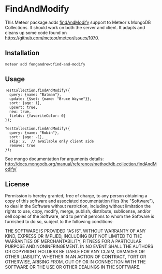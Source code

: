 FindAndModify
=============

This Meteor package adds [findAndModify](http://docs.mongodb.org/v2.4/reference/command/findAndModify/) support to Meteor's MongoDB Collections. It should work on both the server and client. It adapts 
and cleans up some code found on https://github.com/meteor/meteor/issues/1070.


Installation
------------

    meteor add fongandrew:find-and-modify


Usage
-----

    TestCollection.findAndModify({
      query: {name: "Batman"},
      update: {$set: {name: "Bruce Wayne"}},
      sort: {age: 1},
      upsert: true,
      new: true,
      fields: {favoriteColor: 0}
    });

    TestCollection.findAndModify({
      query: {name: "Robin"},
      sort: {age: -1},
      skip: 2,  // available only client side
      remove: true
    });

See mongo documentation for arguments details:
http://docs.mongodb.org/manual/reference/method/db.collection.findAndModify/

License
------- 

Permission is hereby granted, free of charge, to any person obtaining a copy
of this software and associated documentation files (the "Software"), to deal
in the Software without restriction, including without limitation the rights
to use, copy, modify, merge, publish, distribute, sublicense, and/or sell
copies of the Software, and to permit persons to whom the Software is
furnished to do so, subject to the following conditions:

THE SOFTWARE IS PROVIDED "AS IS", WITHOUT WARRANTY OF ANY KIND, EXPRESS OR
IMPLIED, INCLUDING BUT NOT LIMITED TO THE WARRANTIES OF MERCHANTABILITY,
FITNESS FOR A PARTICULAR PURPOSE AND NONINFRINGEMENT. IN NO EVENT SHALL THE
AUTHORS OR COPYRIGHT HOLDERS BE LIABLE FOR ANY CLAIM, DAMAGES OR OTHER
LIABILITY, WHETHER IN AN ACTION OF CONTRACT, TORT OR OTHERWISE, ARISING FROM,
OUT OF OR IN CONNECTION WITH THE SOFTWARE OR THE USE OR OTHER DEALINGS IN
THE SOFTWARE.
